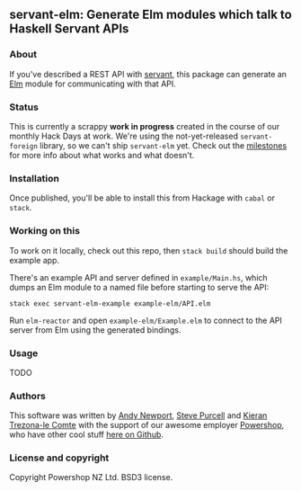 ## servant-elm: Generate Elm modules which talk to Haskell Servant APIs

### About

If you've described a REST API with
[servant](https://haskell-servant.github.io), this package can
generate an [Elm](elm-lang.org) module for communicating with that API.

### Status

This is currently a scrappy **work in progress** created in the course
of our monthly Hack Days at work. We're using the not-yet-released
`servant-foreign` library, so we can't ship `servant-elm` yet. Check
out the
[milestones](https://github.com/purcell/servant-elm/milestones) for
more info about what works and what doesn't.

### Installation

Once published, you'll be able to install this from Hackage with `cabal` or `stack`.

### Working on this

To work on it locally, check out this repo, then `stack build` should
build the example app.

There's an example API and server defined in `example/Main.hs`, which
dumps an Elm module to a named file before starting to serve the API:

```
stack exec servant-elm-example example-elm/API.elm
```

Run `elm-reactor` and open `example-elm/Example.elm` to connect to the
API server from Elm using the generated bindings.


### Usage

TODO

### Authors

This software was written by
[Andy Newport](https://github.com/newporta),
[Steve Purcell](https://github.com/purcell) and
[Kieran Trezona-le Comte](https://github.com/trezona-lecomte) with the
support of our awesome employer
[Powershop](http://www.powershop.co.nz/), who have other cool stuff
[here on Github](https://github.com/powershop).

### License and copyright

Copyright Powershop NZ Ltd. BSD3 license.
